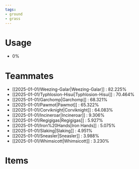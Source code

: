 ```yaml
---
tags:
- ground
- grass
---
```

# Usage
- 0%
# Teammates
- [[2025-01-01/Weezing-Galar|Weezing-Galar]] : 82.225%
- [[2025-01-01/Typhlosion-Hisui|Typhlosion-Hisui]] : 70.464%
- [[2025-01-01/Garchomp|Garchomp]] : 68.321%
- [[2025-01-01/Pawmot|Pawmot]] : 65.322%
- [[2025-01-01/Corviknight|Corviknight]] : 64.083%
- [[2025-01-01/Incineroar|Incineroar]] : 9.306%
- [[2025-01-01/Regigigas|Regigigas]] : 5.927%
- [[2025-01-01/Iron%20Hands|Iron Hands]] : 5.075%
- [[2025-01-01/Slaking|Slaking]] : 4.951%
- [[2025-01-01/Sneasler|Sneasler]] : 3.988%
- [[2025-01-01/Whimsicott|Whimsicott]] : 3.230%
# Items